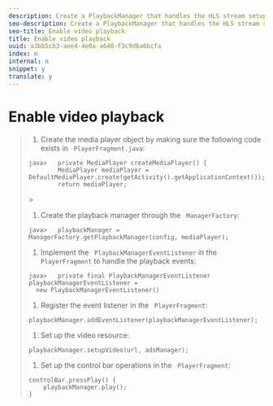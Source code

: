 ```yaml
---
description: Create a PlaybackManager that handles the HLS stream setup and playback operation. No other configuration is required.
seo-description: Create a PlaybackManager that handles the HLS stream setup and playback operation. No other configuration is required.
seo-title: Enable video playback
title: Enable video playback
uuid: a3bb5cb3-aee4-4e0a-a640-f3c9d6a6bcfa
index: n
internal: n
snippet: y
translate: y
---
```


# Enable video playback


>1. Create the media player object by making sure the following code exists in ` PlayerFragment.java`:
>
>   ```
>   java>   private MediaPlayer createMediaPlayer() { 
>           MediaPlayer mediaPlayer = DefaultMediaPlayer.create(getActivity().getApplicationContext()); 
>           return mediaPlayer;
>   ```
>   <!-- I've duplicated this information. It also exists in the PlayerFragment section, just before the Feature manager section. I figured that I should have it here as well, in case they jump directly to this section. -->>
>1. Create the playback manager through the ` ManagerFactory`:
>
>   ```
>   java>   playbackManager = ManagerFactory.getPlaybackManager(config, mediaPlayer);
>   ```
>
>1. Implement the ` PlaybackManagerEventListener` in the ` PlayerFragment` to handle the playback events:
>
>   ```
>   java>   private final PlaybackManagerEventListener playbackManagerEventListener =  
>     new PlaybackManagerEventListener() 
>   ```
>
>1. Register the event listener in the ` PlayerFragment`:
>
>   ```
>   playbackManager.addEventListener(playbackManagerEventListener);
>   ```
>
>1. Set up the video resource:
>
>   ```
>   playbackManager.setupVideo(url, adsManager);
>   ```
>
>1. Set up the control bar operations in the ` PlayerFragment`:
>
>   ```
>   controlBar.pressPlay() { 
>       playbackManager.play();  
>   }
>   ```
>
